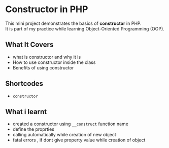 # Constructor in PHP

This mini project demonstrates the basics of **constructor** in PHP.  
It is part of my practice while learning Object-Oriented Programming (OOP).


## What It Covers

- what is constructor and why it is
- How to use constructor inside the class
- Benefits of using constructor

## Shortcodes
- `constructor`


## What i learnt

- created a constructor using `__construct` function name
- define the proprties
- calling automatically while creation of new object
- fatal errors , if dont give property value while creation of object